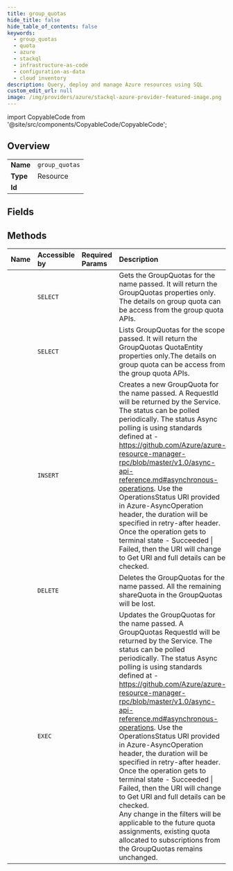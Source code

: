 ```yaml
---
title: group_quotas
hide_title: false
hide_table_of_contents: false
keywords:
  - group_quotas
  - quota
  - azure    
  - stackql
  - infrastructure-as-code
  - configuration-as-data
  - cloud inventory
description: Query, deploy and manage Azure resources using SQL
custom_edit_url: null
image: /img/providers/azure/stackql-azure-provider-featured-image.png
---
```


import CopyableCode from '@site/src/components/CopyableCode/CopyableCode';




## Overview
<table><tbody>
<tr><td><b>Name</b></td><td><code>group_quotas</code></td></tr>
<tr><td><b>Type</b></td><td>Resource</td></tr>
<tr><td><b>Id</b></td><td><CopyableCode code="azure.quota.group_quotas" /></td></tr>
</tbody></table>

## Fields
## Methods
| Name | Accessible by | Required Params | Description |
|:-----|:--------------|:----------------|:------------|
| <CopyableCode code="get" /> | `SELECT` | <CopyableCode code="groupQuotaName, managementGroupId" /> | Gets the GroupQuotas for the name passed. It will return the GroupQuotas properties only. The details on group quota can be access from the group quota APIs. |
| <CopyableCode code="list" /> | `SELECT` | <CopyableCode code="managementGroupId" /> | Lists GroupQuotas for the scope passed. It will return the GroupQuotas QuotaEntity properties only.The details on group quota can be access from the group quota APIs. |
| <CopyableCode code="create_or_update" /> | `INSERT` | <CopyableCode code="groupQuotaName, managementGroupId" /> | Creates a new GroupQuota for the name passed. A RequestId will be returned by the Service. The status can be polled periodically. The status Async polling is using standards defined at - https://github.com/Azure/azure-resource-manager-rpc/blob/master/v1.0/async-api-reference.md#asynchronous-operations. Use the OperationsStatus URI provided in Azure-AsyncOperation header, the duration will be specified in retry-after header. Once the operation gets to terminal state - Succeeded \| Failed, then the URI will change to Get URI and full details can be checked. |
| <CopyableCode code="delete" /> | `DELETE` | <CopyableCode code="groupQuotaName, managementGroupId" /> | Deletes the GroupQuotas for the name passed. All the remaining shareQuota in the GroupQuotas will be lost. |
| <CopyableCode code="update" /> | `EXEC` | <CopyableCode code="groupQuotaName, managementGroupId" /> | Updates the GroupQuotas for the name passed. A GroupQuotas RequestId will be returned by the Service. The status can be polled periodically. The status Async polling is using standards defined at - https://github.com/Azure/azure-resource-manager-rpc/blob/master/v1.0/async-api-reference.md#asynchronous-operations. Use the OperationsStatus URI provided in Azure-AsyncOperation header, the duration will be specified in retry-after header. Once the operation gets to terminal state - Succeeded \| Failed, then the URI will change to Get URI and full details can be checked. <br /> Any change in the filters will be applicable to the future quota assignments, existing quota allocated to subscriptions from the GroupQuotas remains unchanged. |
